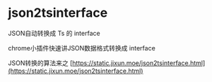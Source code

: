 # json2tsinterface
JSON自动转换成 Ts 的 interface

chrome小插件快速讲JSON数据格式转换成 interface

JSON转换的算法来之 [https://static.jixun.moe/json2tsinterface.html](https://static.jixun.moe/json2tsinterface.html)
